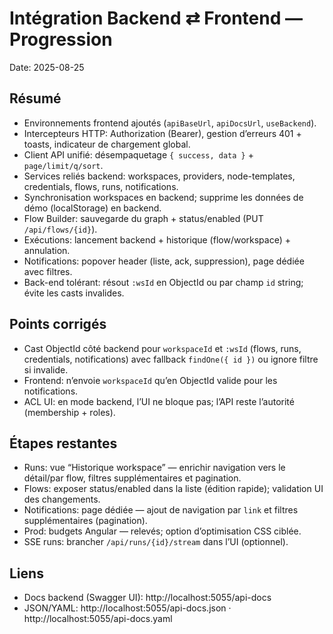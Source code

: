 # Intégration Backend ⇄ Frontend — Progression

Date: 2025-08-25

## Résumé

- Environnements frontend ajoutés (`apiBaseUrl`, `apiDocsUrl`, `useBackend`).
- Intercepteurs HTTP: Authorization (Bearer), gestion d’erreurs 401 + toasts, indicateur de chargement global.
- Client API unifié: désempaquetage `{ success, data }` + `page/limit/q/sort`.
- Services reliés backend: workspaces, providers, node-templates, credentials, flows, runs, notifications.
- Synchronisation workspaces en backend; supprime les données de démo (localStorage) en backend.
- Flow Builder: sauvegarde du graph + status/enabled (PUT `/api/flows/{id}`).
- Exécutions: lancement backend + historique (flow/workspace) + annulation.
- Notifications: popover header (liste, ack, suppression), page dédiée avec filtres.
- Back-end tolérant: résout `:wsId` en ObjectId ou par champ `id` string; évite les casts invalides.

## Points corrigés

- Cast ObjectId côté backend pour `workspaceId` et `:wsId` (flows, runs, credentials, notifications) avec fallback `findOne({ id })` ou ignore filtre si invalide.
- Frontend: n’envoie `workspaceId` qu’en ObjectId valide pour les notifications.
- ACL UI: en mode backend, l’UI ne bloque pas; l’API reste l’autorité (membership + roles).

## Étapes restantes

- Runs: vue “Historique workspace” — enrichir navigation vers le détail/par flow, filtres supplémentaires et pagination.
- Flows: exposer status/enabled dans la liste (édition rapide); validation UI des changements.
- Notifications: page dédiée — ajout de navigation par `link` et filtres supplémentaires (pagination).
- Prod: budgets Angular — relevés; option d’optimisation CSS ciblée.
- SSE runs: brancher `/api/runs/{id}/stream` dans l’UI (optionnel).

## Liens

- Docs backend (Swagger UI): http://localhost:5055/api-docs
- JSON/YAML: http://localhost:5055/api-docs.json · http://localhost:5055/api-docs.yaml

